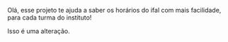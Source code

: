 Olá, esse projeto te ajuda a saber os horários do ifal com mais facilidade, para cada turma do instituto!

Isso é uma alteração.
